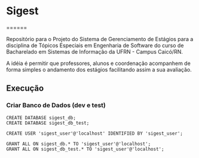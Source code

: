 # Sigest
======

Repositório para o Projeto do Sistema de Gerenciamento de Estágios para a disciplina de Tópicos Especiais em Engenharia de Software do curso de Bacharelado em Sistemas de Informação da UFRN - Campus Caicó/RN.

A idéia é permitir que professores, alunos e coordenação acompanhem de forma simples o andamento dos estágios facilitando assim a sua avaliação.

## Execução

### Criar Banco de Dados (dev e test)

    CREATE DATABASE sigest_db;
    CREATE DATABASE sigest_db_test;

    CREATE USER 'sigest_user'@'localhost' IDENTIFIED BY 'sigest_user';

    GRANT ALL ON sigest_db.* TO 'sigest_user'@'localhost';
    GRANT ALL ON sigest_db_test.* TO 'sigest_user'@'localhost';
